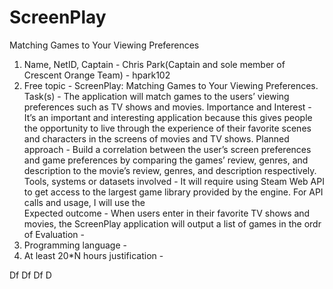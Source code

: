 # ScreenPlay
Matching Games to Your Viewing Preferences

1. Name, NetID, Captain - Chris Park(Captain and sole member of Crescent Orange Team) - hpark102
2. Free topic - ScreenPlay: Matching Games to Your Viewing Preferences.
Task(s) - The application will match games to the users’ viewing preferences such as TV shows and movies.
Importance and Interest - It’s an important and interesting application because this gives people the opportunity to live through the experience of their favorite scenes and characters in the screens of movies and TV shows.
Planned approach - Build a correlation between the user’s screen preferences and game preferences by comparing the games’ review, genres, and description to the movie’s review, genres, and description respectively.
Tools, systems or datasets involved - It will require using Steam Web API to get access to the largest game library provided by the engine. For API calls and usage, I will use the  
Expected outcome - When users enter in their favorite TV shows and movies, the ScreenPlay application will output a list of games in the ordr of 
Evaluation -
3. Programming language - 
4. At least 20*N hours justification - 




Df
Df
Df
D
 
